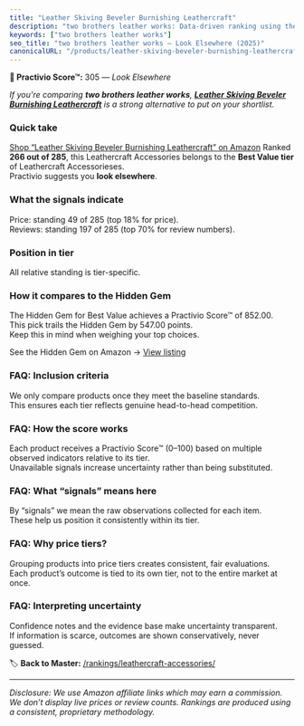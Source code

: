 ```yaml
---
title: "Leather Skiving Beveler Burnishing Leathercraft"
description: "two brothers leather works: Data-driven ranking using the Practivio Score™. Positioned by quality, value, demand, findability, momentum."
keywords: ["two brothers leather works"]
seo_title: "two brothers leather works — Look Elsewhere (2025)"
canonicalURL: "/products/leather-skiving-beveler-burnishing-leathercraft-B0FGJ7R3LW/"
---
```


**🚫 Practivio Score™:** 305 — _Look Elsewhere_


*If you're comparing **two brothers leather works**, **[Leather Skiving Beveler Burnishing Leathercraft](https://www.amazon.com/dp/B0FGJ7R3LW?tag=practivio-20)** is a strong alternative to put on your shortlist.*
### Quick take
[Shop “Leather Skiving Beveler Burnishing Leathercraft” on Amazon](https://www.amazon.com/dp/B0FGJ7R3LW?tag=practivio-20)
Ranked **266 out of 285**, this Leathercraft Accessories belongs to the **Best Value tier** of Leathercraft Accessorieses.  
Practivio suggests you **look elsewhere**.

### What the signals indicate
Price: standing 49 of 285 (top 18% for price).  
Reviews: standing 197 of 285 (top 70% for review numbers).  

### Position in tier
All relative standing is tier-specific.

### How it compares to the Hidden Gem
The Hidden Gem for Best Value achieves a Practivio Score™ of 852.00.  
This pick trails the Hidden Gem by 547.00 points.  
Keep this in mind when weighing your top choices.  

See the Hidden Gem on Amazon → [View listing](https://www.amazon.com/dp/B07PY639B5?tag=practivio-20)

### FAQ: Inclusion criteria
We only compare products once they meet the baseline standards.  
This ensures each tier reflects genuine head-to-head competition.

### FAQ: How the score works
Each product receives a Practivio Score™ (0–100) based on multiple observed indicators relative to its tier.  
Unavailable signals increase uncertainty rather than being substituted.

### FAQ: What “signals” means here
By “signals” we mean the raw observations collected for each item.  
These help us position it consistently within its tier.

### FAQ: Why price tiers?
Grouping products into price tiers creates consistent, fair evaluations.  
Each product’s outcome is tied to its own tier, not to the entire market at once.

### FAQ: Interpreting uncertainty
Confidence notes and the evidence base make uncertainty transparent.  
If information is scarce, outcomes are shown conservatively, never guessed.


🏷️ **Back to Master:** [/rankings/leathercraft-accessories/](/rankings/leathercraft-accessories/)

---
_Disclosure: We use Amazon affiliate links which may earn a commission. We don’t display live prices or review counts. Rankings are produced using a consistent, proprietary methodology._
